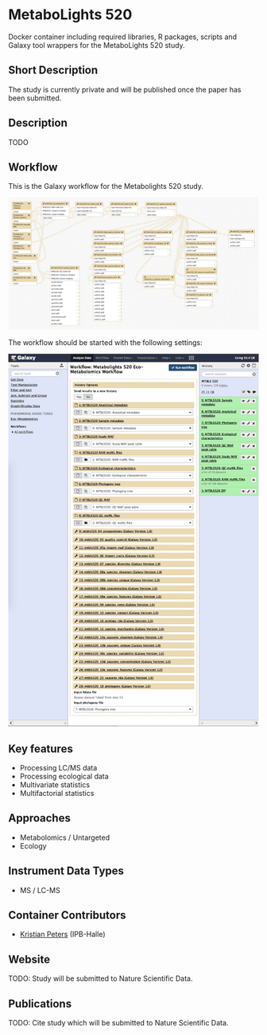 # MetaboLights 520
Docker container including required libraries, R packages, scripts and Galaxy tool wrappers for the MetaboLights 520 study.

## Short Description
The study is currently private and will be published once the paper has been submitted.

## Description
TODO

## Workflow
This is the Galaxy workflow for the Metabolights 520 study.

![mtbls520_workflow](galaxy/mtbls520_workflow.jpg)

The workflow should be started with the following settings:

![mtbls520_workflow_settings](galaxy/mtbls520_workflow_settings.jpg)

## Key features
- Processing LC/MS data
- Processing ecological data
- Multivariate statistics
- Multifactorial statistics

## Approaches
- Metabolomics / Untargeted
- Ecology

## Instrument Data Types
- MS / LC-MS

## Container Contributors
- [Kristian Peters](https://github.com/korseby) (IPB-Halle)

## Website
TODO: Study will be submitted to Nature Scientific Data.

## Publications
TODO: Cite study which will be submitted to Nature Scientific Data.


